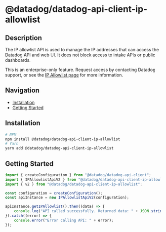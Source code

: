 # @datadog/datadog-api-client-ip-allowlist

## Description

The IP allowlist API is used to manage the IP addresses that
can access the Datadog API and web UI. It does not block
access to intake APIs or public dashboards.

This is an enterprise-only feature. Request access by
contacting Datadog support, or see the [IP Allowlist page](https://docs.datadoghq.com/account_management/org_settings/ip_allowlist/) for more information.

## Navigation

- [Installation](#installation)
- [Getting Started](#getting-started)

## Installation

```sh
# NPM
npm install @datadog/datadog-api-client-ip-allowlist
# Yarn
yarn add @datadog/datadog-api-client-ip-allowlist
```

## Getting Started
```ts
import { createConfiguration } from "@datadog/datadog-api-client";
import { IPAllowlistApiV2 } from "@datadog/datadog-api-client-ip-allowlist";
import { v2 } from "@datadog/datadog-api-client-ip-allowlist";

const configuration = createConfiguration();
const apiInstance = new IPAllowlistApiV2(configuration);

apiInstance.getIPAllowlist().then((data) => {
    console.log("API called successfully. Returned data: " + JSON.stringify(data));
}).catch((error) => {
    console.error("Error calling API: " + error);
});
```
